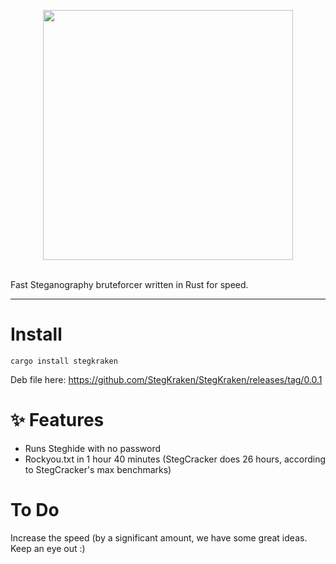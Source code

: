 <p align="center">
<img src="logo.png" width=400px; height=400px;>
</p>

<br>
Fast Steganography bruteforcer written in Rust for speed.
</p>
<hr>

# Install
```
cargo install stegkraken
```

Deb file here:
https://github.com/StegKraken/StegKraken/releases/tag/0.0.1


# ✨ Features
* Runs Steghide with no password
* Rockyou.txt in 1 hour 40 minutes (StegCracker does 26 hours, according to StegCracker's max benchmarks)

# To Do
Increase the speed (by a significant amount, we have some great ideas. Keep an eye out :)
